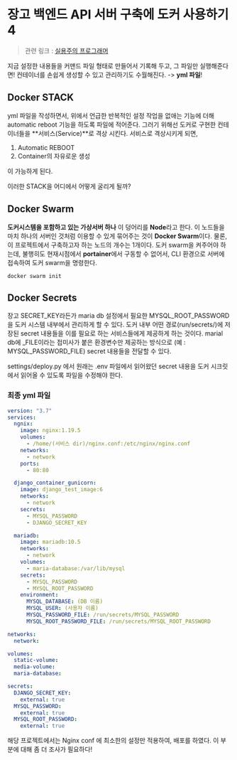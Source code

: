 # 장고 백엔드 API 서버 구축에 도커 사용하기 4

> 관련 링크 : [실용주의 프로그래머](https://www.youtube.com/channel/UCmm6VRoi59BUHDPoa3k4VPw/videos)



지금 설정한 내용들을 커맨드 파일 형태로 만들어서 기록해 두고, 그 파일만 실행해준다면! 컨테이너를 손쉽게 생성할 수 있고 관리하기도 수월해진다. -> **yml 파일**!



## Docker STACK

yml 파일을 작성하면서, 위에서 언급한 반복적인 설정 작업을 없애는 기능에 더해 automatic reboot 기능을 하도록 파일에 적어준다. 그러기 위해선 도커로 구현한 컨테이너들을 **서비스(Service)**로 격상 시킨다. 서비스로 격상시키게 되면, 

1. Automatic REBOOT
2. Container의 자유로운 생성

이 가능하게 된다.

이러한 STACK을 어디에서 어떻게 굴리게 될까?



## Docker Swarm

**도커시스템을 포함하고 있는 가상서버 하나** 이 덩어리를 **Node**라고 한다. 이 노드들을 마치 하나의 서버인 것처럼 이용할 수 있게 묶어주는 것이 **Docker Swarm**이다. 물론, 이 프로젝트에서 구축하고자 하는 노드의 개수는 1개이다. 도커 swarm을 켜주어야 하는데, 불행히도 현재시점에서 **portainer**에서 구동할 수 없어서, CLI 환경으로 서버에 접속하여 도커 swarm을 명령한다.

```
docker swarm init
```



## Docker Secrets

장고 SECRET_KEY라든가 maria db 설정에서 필요한 MYSQL_ROOT_PASSWORD을 도커 시스템 내부에서 관리하게 할 수 있다. 도커 내부 어떤 경로(run/secrets/)에 저장된 secret 내용들을 이를 필요로 하는 서비스들에게 제공하게 하는 것이다. marial db에 _FILE이라는 접미사가 붙은 환경변수만 제공하는 방식으로 (예 : MYSQL_PASSWORD_FILE) secret 내용들을 전달할 수 있다.

settings/deploy.py 에서 원래는 .env 파일에서 읽어왔던 secret 내용을 도커 시크릿에서 읽어올 수 있도록 파일을 수정해야 한다.



### 최종 yml 파일

```yaml
version: "3.7"
services:
  ngnix:
    image: nginx:1.19.5
    volumes:
      - /home/(서비스 dir)/nginx.conf:/etc/nginx/nginx.conf
    networks:
      - network
    ports:
      - 80:80

  django_container_gunicorn:
    image: django_test_image:6
    networks:
      - network
    secrets:
      - MYSQL_PASSWORD
      - DJANGO_SECRET_KEY

  mariadb:
    image: mariadb:10.5
    networks:
      - network
    volumes:
      - maria-database:/var/lib/mysql
    secrets:
      - MYSQL_PASSWORD
      - MYSQL_ROOT_PASSWORD
    environment:
      MYSQL_DATABASE: (DB 이름)
      MYSQL_USER: (사용자 이름)
      MYSQL_PASSWORD_FILE: /run/secrets/MYSQL_PASSWORD
      MYSQL_ROOT_PASSWORD_FILE: /run/secrets/MYSQL_ROOT_PASSWORD

networks:
  network:

volumes:
  static-volume:
  media-volume:
  maria-database:

secrets:
  DJANGO_SECRET_KEY:
    external: true
  MYSQL_PASSWORD:
    external: true
  MYSQL_ROOT_PASSWORD:
    external: true

```



해당 프로젝트에서는 Nginx conf 에 최소한의 설정만 적용하여, 배포를 하였다. 이 부분에 대해 좀 더 조사가 필요하다!